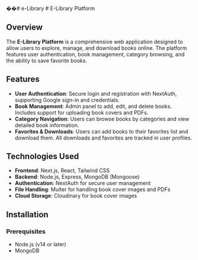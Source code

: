 ��#   e - L i b r a r y 
 
 # E-Library Platform



## Overview
The **E-Library Platform** is a comprehensive web application designed to allow users to explore, manage, and download books online. The platform features user authentication, book management, category browsing, and the ability to save favorite books.

## Features
- **User Authentication**: Secure login and registration with NextAuth, supporting Google sign-in and credentials.
- **Book Management**: Admin panel to add, edit, and delete books. Includes support for uploading book covers and PDFs.
- **Category Navigation**: Users can browse books by categories and view detailed book information.
- **Favorites & Downloads**: Users can add books to their favorites list and download them. All downloads and favorites are tracked in user profiles.

## Technologies Used
- **Frontend**: Next.js, React, Tailwind CSS
- **Backend**: Node.js, Express, MongoDB (Mongoose)
- **Authentication**: NextAuth for secure user management
- **File Handling**: Multer for handling book cover images and PDFs
- **Cloud Storage**: Cloudinary for book cover images

## Installation

### Prerequisites
- Node.js (v14 or later)
- MongoDB


